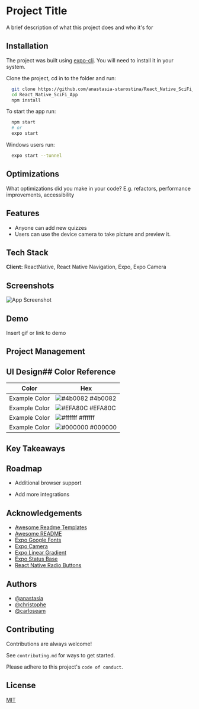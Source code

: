 # Project Title

A brief description of what this project does and who it's for

## Installation

The project was built using [expo-cli](https://expo.dev/tools#cli). You will need to install it in your system.

Clone the project, cd in to the folder and run:

```bash
  git clone https://github.com/anastasia-starostina/React_Native_SciFi_App
  cd React_Native_SciFi_App
  npm install
```

To start the app run:

```bash
  npm start
  # or
  expo start
```

Windows users run:

```bash
  expo start --tunnel
```

## Optimizations

What optimizations did you make in your code? E.g. refactors, performance improvements, accessibility

## Features

- Anyone can add new quizzes
- Users can use the device camera to take picture and preview it.

## Tech Stack

**Client:** ReactNative, React Native Navigation, Expo, Expo Camera

## Screenshots

![App Screenshot](https://via.placeholder.com/468x300?text=App+Screenshot+Here)

## Demo

Insert gif or link to demo

## Project Management

## UI Design## Color Reference

| Color         | Hex                                                              |
| ------------- | ---------------------------------------------------------------- |
| Example Color | ![#4b0082](https://via.placeholder.com/10/4b0082?text=+) #4b0082 |
| Example Color | ![#EFA80C](https://via.placeholder.com/10/EFA80C?text=+) #EFA80C |
| Example Color | ![#ffffff](https://via.placeholder.com/10/ffffff?text=+) #ffffff |
| Example Color | ![#000000](https://via.placeholder.com/10/00b48a?text=+) #000000 |

## Key Takeaways

## Roadmap

- Additional browser support

- Add more integrations

## Acknowledgements

- [Awesome Readme Templates](https://awesomeopensource.com/project/elangosundar/awesome-README-templates)
- [Awesome README](https://github.com/matiassingers/awesome-readme)
- [Expo Google Fonts](https://www.npmjs.com/package/@expo-google-fonts/dev)
- [Expo Camera](https://www.npmjs.com/package/expo-camera)
- [Expo Linear Gradient](https://www.npmjs.com/package/expo-linear-gradient)
- [Expo Status Base](https://www.npmjs.com/package/expo-status-bar)
- [React Native Radio Buttons](https://www.npmjs.com/package/react-native-radio-buttons-group)

## Authors

- [@anastasia](https://www.github.com/anastasia-starostina)
- [@christophe](https://www.github.com/St0neofFr33dom)
- [@carloseam](https://www.github.com/carloseam)

## Contributing

Contributions are always welcome!

See `contributing.md` for ways to get started.

Please adhere to this project's `code of conduct`.

## License

[MIT](https://choosealicense.com/licenses/mit/)
